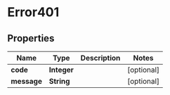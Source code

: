 

# Error401


## Properties

| Name | Type | Description | Notes |
|------------ | ------------- | ------------- | -------------|
|**code** | **Integer** |  |  [optional] |
|**message** | **String** |  |  [optional] |



